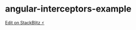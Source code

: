 # angular-interceptors-example

[Edit on StackBlitz ⚡️](https://stackblitz.com/edit/angular-interceptors-rog3ie)